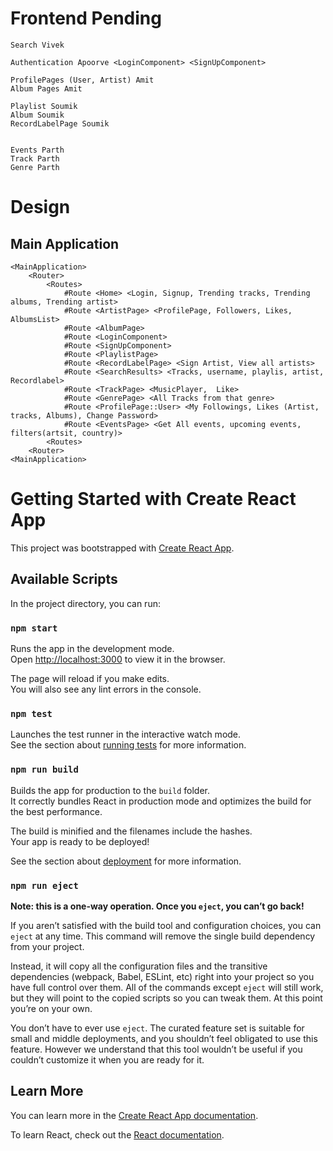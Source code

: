 # Frontend Pending
```
Search Vivek

Authentication Apoorve <LoginComponent> <SignUpComponent> 

ProfilePages (User, Artist) Amit
Album Pages Amit

Playlist Soumik
Album Soumik
RecordLabelPage Soumik


Events Parth
Track Parth
Genre Parth
```

# Design
## Main Application
```
<MainApplication>
    <Router>
        <Routes>
            #Route <Home> <Login, Signup, Trending tracks, Trending albums, Trending artist>
            #Route <ArtistPage> <ProfilePage, Followers, Likes, AlbumsList>
            #Route <AlbumPage> 
            #Route <LoginComponent> 
            #Route <SignUpComponent> 
            #Route <PlaylistPage>
            #Route <RecordLabelPage> <Sign Artist, View all artists>
            #Route <SearchResults> <Tracks, username, playlis, artist, Recordlabel>
            #Route <TrackPage> <MusicPlayer,  Like>
            #Route <GenrePage> <All Tracks from that genre>
            #Route <ProfilePage::User> <My Followings, Likes (Artist, tracks, Albums), Change Password>
            #Route <EventsPage> <Get All events, upcoming events, filters(artsit, country)>
        <Routes>
    <Router>
<MainApplication>
```





# Getting Started with Create React App

This project was bootstrapped with [Create React App](https://github.com/facebook/create-react-app).

## Available Scripts

In the project directory, you can run:

### `npm start`

Runs the app in the development mode.\
Open [http://localhost:3000](http://localhost:3000) to view it in the browser.

The page will reload if you make edits.\
You will also see any lint errors in the console.

### `npm test`

Launches the test runner in the interactive watch mode.\
See the section about [running tests](https://facebook.github.io/create-react-app/docs/running-tests) for more information.

### `npm run build`

Builds the app for production to the `build` folder.\
It correctly bundles React in production mode and optimizes the build for the best performance.

The build is minified and the filenames include the hashes.\
Your app is ready to be deployed!

See the section about [deployment](https://facebook.github.io/create-react-app/docs/deployment) for more information.

### `npm run eject`

**Note: this is a one-way operation. Once you `eject`, you can’t go back!**

If you aren’t satisfied with the build tool and configuration choices, you can `eject` at any time. This command will remove the single build dependency from your project.

Instead, it will copy all the configuration files and the transitive dependencies (webpack, Babel, ESLint, etc) right into your project so you have full control over them. All of the commands except `eject` will still work, but they will point to the copied scripts so you can tweak them. At this point you’re on your own.

You don’t have to ever use `eject`. The curated feature set is suitable for small and middle deployments, and you shouldn’t feel obligated to use this feature. However we understand that this tool wouldn’t be useful if you couldn’t customize it when you are ready for it.

## Learn More

You can learn more in the [Create React App documentation](https://facebook.github.io/create-react-app/docs/getting-started).

To learn React, check out the [React documentation](https://reactjs.org/).

